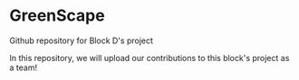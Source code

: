 # GreenScape
Github repository for Block D's project

In this repository, we will upload our contributions to this block's project as a team!
